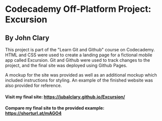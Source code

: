 # Codecademy Off-Platform Project: Excursion
## By John Clary

This project is part of the "Learn Git and Github" course on Codecademy. HTML and CSS were used to create a landing page for a fictional mobile app called Excursion. Git and Github were used to track changes to the project, and the final site was deployed using Github Pages.

A mockup for the site was provided as well as an additional mockup which included instructions for styling. An example of the finished website was also provided for reference. 

#### Visit my final site: https://jubalclary.github.io/Excursion/

#### Compare my final site to the provided example: https://shorturl.at/mAGO4